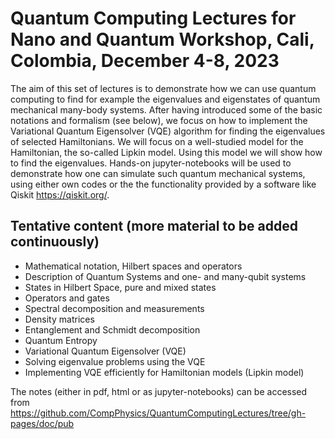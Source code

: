# Quantum Computing Lectures for  Nano and Quantum Workshop, Cali, Colombia, December 4-8, 2023

The aim of this set of lectures is to demonstrate how we can use
quantum computing to find for example the eigenvalues and eigenstates
of quantum mechanical many-body systems.  After having introduced some
of the basic notations and formalism (see below), we focus on how to
implement the Variational Quantum Eigensolver (VQE) algorithm for
finding the eigenvalues of selected Hamiltonians.  We will focus on a
well-studied model for the Hamiltonian, the so-called Lipkin
model. Using this model we will show how to find the eigenvalues.
Hands-on jupyter-notebooks will be used to demonstrate how one can
simulate such quantum mechanical systems, using either own codes or
the the functionality provided by a software like Qiskit
https://qiskit.org/.



## Tentative content (more material to be added continuously)
  - Mathematical notation, Hilbert spaces and operators
  - Description of Quantum Systems and one- and many-qubit systems 
  - States in Hilbert Space, pure and mixed states
  - Operators and gates
  - Spectral decomposition and measurements
  - Density matrices
  - Entanglement and Schmidt decomposition 
  - Quantum Entropy
  - Variational Quantum Eigensolver (VQE)
  - Solving eigenvalue problems using the VQE
  - Implementing VQE efficiently for Hamiltonian models (Lipkin model)


The notes (either in pdf, html or as jupyter-notebooks) can be accessed from https://github.com/CompPhysics/QuantumComputingLectures/tree/gh-pages/doc/pub


